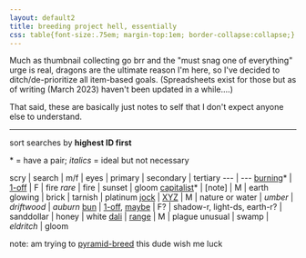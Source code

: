 ```yaml
---
layout: default2
title: breeding project hell, essentially
css: table{font-size:.75em; margin-top:1em; border-collapse:collapse;} th{text-align:left;} th,td{padding:.25em .5em;} tbody tr:nth-child(odd){background:#f2f2f2;}
---
```

Much as thumbnail collecting go brr and the "must snag one of everything" urge is real, dragons are the ultimate reason I'm here, so I've decided to ditch/de-prioritize all item-based goals. (Spreadsheets exist for those but as of writing (March 2023) haven't been updated in a while..\..)

That said, these are basically just notes to self that I don't expect anyone else to understand.

----

sort searches by <b>highest ID first</b>

\* = have a pair; <i>italics</i> = ideal but not necessary

scry | search | m/f | eyes | primary | secondary | tertiary
--- | ---
[burning](https://www1.flightrising.com/scrying/predict?breed=18&gender=1&age=1&bodygene=56&body=48&winggene=56&wings=172&tertgene=48&tert=98&element=11&eyetype=3)\* | [1-off](https://www1.flightrising.com/search/dragons?page=1&sort=id_asc&name=&exalted=0&progen=&breed=&bodygene=&winggene=&tertgene=&gender=&body=&wings=&tert=&element=&body_range=133-158&wings_range=84-105&tert_range=91-118&age=&rtb=&gen1=&pattern=&id_length=&level_min=&level_max=&eyetype=&hibernal_cooldown_status=&ancient=&named=&hibernal=&silhouette_unlocked=&sort=id_desc&page=1&nocollapse=1) | F | fire <i>rare</i> | fire | sunset | gloom
[capitalist](https://www1.flightrising.com/scrying/predict?breed=8&gender=0&age=1&bodygene=24&body=107&winggene=17&wings=124&tertgene=21&tert=4&element=1&eyetype=7)\* | [note] | M | earth glowing | brick | tarnish | platinum
[jock](https://www1.flightrising.com/search/dragons?page=1&sort=id_asc&name=&exalted=0&progen=&breed=&bodygene=&winggene=&tertgene=&gender=0&body=157%2C165%2C166&wings=165%2C157%2C166&tert=166%2C165%2C157%2C125&element=4%2C10&body_range=&wings_range=&tert_range=&age=&rtb=&gen1=&pattern=XYZ&id_length=&level_min=&level_max=&eyetype=&hibernal_cooldown_status=&ancient=&named=&hibernal=&silhouette_unlocked=&sort=id_desc&nocollapse=1) | [XYZ](https://www1.flightrising.com/search/dragons?sort=id_desc&name=&exalted=0&progen=&breed=&bodygene=&winggene=&tertgene=&gender=0&body=157%2C165%2C166&wings=165%2C157%2C166&tert=166%2C165%2C157&element=4%2C10&body_range=&wings_range=&tert_range=&age=&rtb=&gen1=&pattern=XYZ&id_length=&level_min=&level_max=&eyetype=&hibernal_cooldown_status=&ancient=&named=&hibernal=&silhouette_unlocked=&sort=id_desc&nocollapse=1) | M | nature or water | *umber* | *driftwood* | *auburn*
[bun](https://www1.flightrising.com/scrying/predict?breed=17&gender=1&age=1&bodygene=31&body=110&winggene=38&wings=93&tertgene=27&tert=2&element=1&eyetype=3) | [1-off](https://www1.flightrising.com/search/dragons?page=1&sort=id_asc&name=&exalted=0&progen=&breed=&bodygene=&winggene=&tertgene=&gender=&body=&wings=&tert=&element=&body_range=43-139&wings_range=103-42&tert_range=97-74&age=&rtb=&gen1=&pattern=&id_length=&level_min=&level_max=&eyetype=&hibernal_cooldown_status=&ancient=&named=&hibernal=&silhouette_unlocked=&sort=id_desc&page=1&nocollapse=1), [maybe](https://www1.flightrising.com/search/dragons?page=1&sort=id_asc&name=&exalted=0&progen=&breed=&bodygene=&winggene=&tertgene=&gender=1&body=103%2C93%2C104%2C110%2C45&wings=93&tert=2&element=7%2C8%2C1&body_range=&wings_range=&tert_range=&age=&rtb=&gen1=&pattern=&id_length=&level_min=&level_max=&eyetype=&hibernal_cooldown_status=&ancient=&named=&hibernal=&silhouette_unlocked=&sort=id_desc&page=1) | F? | shadow-r, light-ds, earth-r? <!--rare/dark sclera--> | sanddollar | honey | white
[dali](https://www1.flightrising.com/scrying/predict?breed=21&gender=0&age=1&bodygene=113&body=36&winggene=130&wings=176&tertgene=130&tert=98&element=2&eyetype=2) | [range](https://www1.flightrising.com/search/dragons?page=1&sort=id_asc&name=&exalted=0&progen=&breed=&bodygene=&winggene=&tertgene=&gender=&body=&wings=&tert=&element=&body_range=153-37&wings_range=9-11&tert_range=91-118&age=&rtb=&gen1=&pattern=&id_length=&level_min=&level_max=&eyetype=&hibernal_cooldown_status=&ancient=&named=&hibernal=&silhouette_unlocked=&sort=id_desc&page=1&nocollapse=1) | M | plague unusual | swamp | <i>eldritch</i> | gloom

note: am trying to [pyramid-breed](https://www1.flightrising.com/forums/gde/2630512#post_37684945) this dude wish me luck
